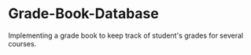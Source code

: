 # Grade-Book-Database
Implementing a grade book to keep track of student's grades for several courses.
